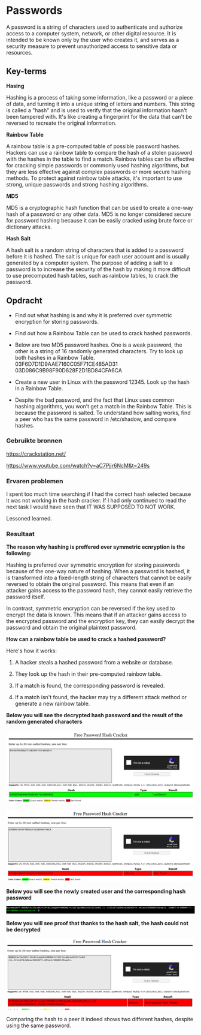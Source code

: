 # Passwords
A password is a string of characters used to authenticate and authorize access to a computer system, network, or other digital resource. It is intended to be known only by the user who creates it, and serves as a security measure to prevent unauthorized access to sensitive data or resources.

## Key-terms
**Hasing**

Hashing is a process of taking some information, like a password or a piece of data, and turning it into a unique string of letters and numbers. This string is called a "hash" and is used to verify that the original information hasn't been tampered with. It's like creating a fingerprint for the data that can't be reversed to recreate the original information.

**Rainbow Table**

A rainbow table is a pre-computed table of possible password hashes. Hackers can use a rainbow table to compare the hash of a stolen password with the hashes in the table to find a match. Rainbow tables can be effective for cracking simple passwords or commonly used hashing algorithms, but they are less effective against complex passwords or more secure hashing methods. To protect against rainbow table attacks, it's important to use strong, unique passwords and strong hashing algorithms.

**MD5**

MD5 is a cryptographic hash function that can be used to create a one-way hash of a password or any other data. MD5 is no longer considered secure for password hashing because it can be easily cracked using brute force or dictionary attacks.

**Hash Salt**

A hash salt is a random string of characters that is added to a password before it is hashed. The salt is unique for each user account and is usually generated by a computer system. The purpose of adding a salt to a password is to increase the security of the hash by making it more difficult to use precomputed hash tables, such as rainbow tables, to crack the password.


## Opdracht
- Find out what hashing is and why it is preferred over symmetric encryption for storing passwords.

- Find out how a Rainbow Table can be used to crack hashed passwords.

- Below are two MD5 password hashes. One is a weak password, the other is a string of 16 randomly generated characters. Try to look up both hashes in a Rainbow Table.
03F6D7D1D9AAE7160C05F71CE485AD31
03D086C9B98F90D628F2D1BD84CFA6CA

- Create a new user in Linux with the password 12345. Look up the hash in a Rainbow Table.

- Despite the bad password, and the fact that Linux uses common hashing algorithms, you won’t get a match in the Rainbow Table. This is because the password is salted. To understand how salting works, find a peer who has the same password in /etc/shadow, and compare hashes.

### Gebruikte bronnen
https://crackstation.net/

https://www.youtube.com/watch?v=aC7Pjjr6NcM&t=249s


### Ervaren problemen
I spent too much time searching if I had the correct hash selected because it was not working in the hash cracker. If I had only continued to read the next task I would have seen that IT WAS SUPPOSED TO NOT WORK.

Lessoned learned.

### Resultaat
**The reason why hashing is preffered over symmetric ecnryption is the following:**

Hashing is preferred over symmetric encryption for storing passwords because of the one-way nature of hashing. When a password is hashed, it is transformed into a fixed-length string of characters that cannot be easily reversed to obtain the original password. This means that even if an attacker gains access to the password hash, they cannot easily retrieve the password itself.

In contrast, symmetric encryption can be reversed if the key used to encrypt the data is known. This means that if an attacker gains access to the encrypted password and the encryption key, they can easily decrypt the password and obtain the original plaintext password.

**How can a rainbow table be used to crack a hashed password?**

Here's how it works:

   1. A hacker steals a hashed password from a website or database.

   2. They look up the hash in their pre-computed rainbow table.

   3. If a match is found, the corresponding password is revealed.

   4. If a match isn't found, the hacker may try a different attack method or generate a new rainbow table.

**Below you will see the decrypted hash password and the result of the random generated characters**

![Alt text](../00_includes/Week-3-Security/SEC-07-RainbowTable1.PNG)

![Alt text](../00_includes/Week-3-Security/SEC-07-RainbowTable2.PNG)

**Below you will see the newly created user and the corresponding hash password**

![Alt text](../00_includes/Week-3-Security/SEC-07-UserHash.PNG)

**Below you will see proof that thanks to the hash salt, the hash could not be decrypted**

![Alt text](../00_includes/Week-3-Security/SEC-07-RainbowTable3.PNG)

Comparing the hash to a peer it indeed shows two different hashes, despite using the same password.



